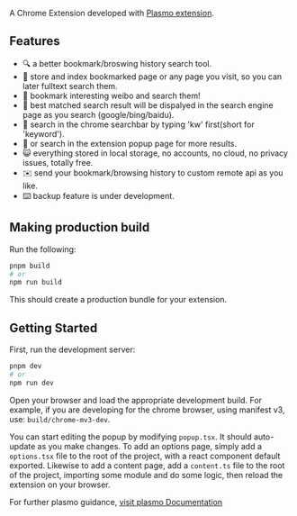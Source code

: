 A Chrome Extension developed with [Plasmo extension](https://docs.plasmo.com/).

## Features
- 🔍 a better bookmark/broswing history search tool.
- 💾 store and index bookmarked page or any page you visit, so you can later fulltext search them.
- 🦉 bookmark interesting weibo and search them!
- 🥇 best matched search result will be dispalyed in the search engine page as you search (google/bing/baidu).
- 📎 search in the chrome searchbar by typing 'kw' first(short for 'keyword').
- 📜 or search in the extension popup page for more results.
- 😺 everything stored in local storage, no accounts, no cloud, no privacy issues, totally free.
- ✉️ send your bookmark/browsing history to custom remote api as you like.
- ⌨️ backup feature is under development.
## Making production build

Run the following:

```bash
pnpm build
# or
npm run build
```

This should create a production bundle for your extension.
## Getting Started

First, run the development server:

```bash
pnpm dev
# or
npm run dev
```

Open your browser and load the appropriate development build. For example, if you are developing for the chrome browser, using manifest v3, use: `build/chrome-mv3-dev`.

You can start editing the popup by modifying `popup.tsx`. It should auto-update as you make changes. To add an options page, simply add a `options.tsx` file to the root of the project, with a react component default exported. Likewise to add a content page, add a `content.ts` file to the root of the project, importing some module and do some logic, then reload the extension on your browser.

For further plasmo guidance, [visit plasmo Documentation](https://docs.plasmo.com/)


